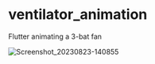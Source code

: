 # ventilator_animation

Flutter animating a 3-bat fan


![Screenshot_20230823-140855](https://github.com/ramofarouk/ventilator_animation/assets/35071109/9b7e7f98-0040-42f9-8900-38a256a1d5ce)
